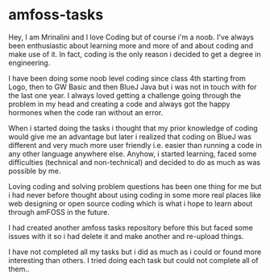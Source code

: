 # amfoss-tasks

Hey, I am Mrinalini and I love Coding but of course i'm a noob. I've always been enthusiastic about learning more and more of and about coding and make use of it. In fact, coding is the only reason i decided to get a degree in engineering.

I have been doing some noob level coding since class 4th starting from Logo, then to GW Basic and then BlueJ Java but i was not in touch with for the last one year. I always loved getting a challenge going through the problem in my head and creating a code and always got the happy hormones when the code ran without an error.

When i started doing the tasks i thought that my prior knowledge of coding would give me an advantage but later i realized that coding on BlueJ was different and very much more user friendly i.e. easier than running a code in any other language anywhere else. Anyhow, i started learning, faced some difficulties (technical and non-technical) and decided to do as much as was possible by me.

Loving coding and solving problem questions has been one thing for me but i had never before thought about using coding in some more real places like web designing or open source coding which is what i hope to learn about through amFOSS in the future.

I had created another amfoss tasks repository before this but faced some issues with it so i had delete it and make another and re-upload things.

I have not completed all my tasks but i did as much as i could or found more interesting than others. I tried doing each task but could not complete all of them..
